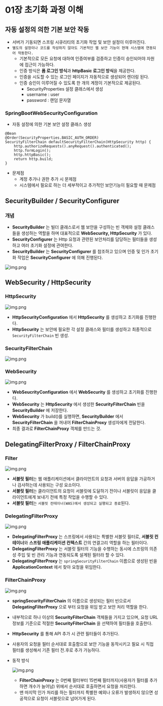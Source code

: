 # 01장 초기화 과정 이해

## 자동 설정의 의한 기본 보안 작동
- 서버가 기동되면 스프링 시큐리티의 초기화 작업 및 보안 설정이 이루어진다.
- `별도의 설정이나 코드를 작성하지 않아도 기본적인 웹 보안 기능이 현재 시스템에 연동되어 작동한다.`
  - 기본적으로 모든 요청에 대하여 인증여부를 검증하고 인증이 승인되어야 자원에 접근이 가능하다.
  - 인증 방식은 **폼 로그인 방식**과 **httpBasic 로그인 방식**을 제공한다.
  - 인증을 시도할 수 있는 로그인 페이지가 자동적으로 생성되어 렌더링 된다.
  - 인증 승인이 이루어질 수 있도록 한 개의 계정이 기본적으로 제공된다.
    - SecurityProperties 설정 클래스에서 생성
    - username : user
    - password : 랜덤 문자열

### SpringBootWebSecurityConfiguration
- 자동 설정에 의한 기본 보안 설정 클래스 생성
```
@Bean
@Order(SecurityProperties.BASIC_AUTH_ORDER)
SecurityFilterChain defaultSecurityFilterChain(HttpSecurity http) {
    http.authorizeRequests().anyRequest().authenticated();
    http.formLogin();
    http.httpBasic();
    return http.build;
}
```
- 문제점
  - 계정 추가나 권한 추가 시 문제점
  - 시스템에서 필요로 하는 더 세부적이고 추가적인 보안기능이 필요할 때 문제점


## SecurityBuilder / SecurityConfigurer
### 개념
- **SecurityBuilder** 는 빌더 클래스로서 웹 보안을 구성하는 빈 객체와 설정 클래스들을 생성하는 역할을 하며 대표적으로 **WebSecurity, HttpSecurity** 가 있다.
- **SecurityConfigurer** 는 Http 요청과 관련된 보안처리를 담당하는 필터들을 생성하고 여러 초기화 설정에 관여한다.
- **SecurityBuilder** 는 **SecurityConfigurer** 를 참조하고 있으며 인증 및 인가 초기화 작업은 **SecurityConfigurer** 에 의해 진행된다.

![img.png](사진폴더/01/SecurityBuilder,SecurityConfigurer.png)


## WebSecurity / HttpSecurity
### HttpSecurity
![img.png](사진폴더/01/HttpSecurity.png)
- **HttpSecurityConfiguration** 에서 **HttpSecurity** 를 생성하고 초기화를 진행한다.
- **HttpSecurity** 는 보안에 필요한 각 설정 클래스와 필터를 생성하고 최종적으로 `SecurityFilterChain` 빈 생성.

### SecurityFilterChain
![img.png](사진폴더/01/SecurityFilterChain.png)

### WebSecurity
![img.png](사진폴더/01/WebSecurity.png)
- **WebSeucrityConfiguration** 에서 **WebSecurity** 를 생성하고 초기화를 진행한다.
- **WebSecurity** 는 **HttpSecurity** 에서 생성한 **SecurityFilterChain** 빈을 **SecurityBuilder** 에 저장한다.
- **WebSecurity** 가 build()를 실행하면, **SecurityBuilder** 에서 **SecurityFilterChain** 을 꺼내어 **FilterChainProxy** 생성자에게 전달한다.
- 최종 결과로 **FilterChainProxy** 객체를 만드는 것.


## DelegatingFilterProxy / FilterChainProxy
### Filter
![img.png](사진폴더/01/Filter.png)
- **서블릿 필터**는 웹 애플리케이션에서 클라이언트의 요청과 서버의 응답을 가공하거나 검사하는데 사용되는 구성 요소이다.
- **서블릿 필터**는 클라이언트의 요청이 서블릿에 도달하기 전이나 서블릿이 응답을 클라이언트에게 보내기 전에 특정 작업을 수행할 수 있다.
- **서블릿 필터**는 `서블릿 컨테이너(WAS)에서 생성되고 실행되고 종료`된다.

### DelegatingFilterProxy
![img.png](사진폴더/01/DelegatingFilterProxy.png)
- **DelegatingFilterProxy** 는 스프링에서 사용되는 특별한 서블릿 필터로, **서블릿 컨테이너**와 **스프링 애플리케이션 컨텍스트** 간의 연결고리 역할을 하는 필터이다.
- **DelegatingFilterProxy** 는 서블릿 필터의 기능을 수행하는 동시에 스프링의 의존성 주입 및 빈 관리 기능과 연동되도록 설계된 필터라 할 수 있다.
- **DelegatingFilterProxy** 는 `springSecurityFilterChain` 이름으로 생성된 빈을 **ApplicationContext** 에서 찾아 요청을 위임한다.

### FilterChainProxy
![img.png](사진폴더/01/FilterChainProxy.png)
- **springSecurityFilterChain** 의 이름으로 생성되는 필터 빈으로서 **DelegatingFilterProxy** 으로 부터 요청을 위임 받고 보안 처리 역할을 한다.
- 내부적으로 하나 이상의 **SecurityFilterChain** 객체들을 가지고 있으며, 요청 URL 정보를 기준으로 적절한 **SecurityFilterChain** 을 선택하여 필터들을 호출한다.
- **HttpSecurity** 를 통해 API 추가 시 관련 필터들이 추가된다.
- 사용자의 요청을 필터 순서대로 호출함으로 보안 기능을 동작시키고 필요 시 직접 필터를 생성해서 기존 필터 전.후로 추가 가능하다.
- 동작 방식
  
  ![img.png](사진폴더/01/FilterChainProxy_1.png)
  - **FilterChainProxy** 는 0번째 필터부터 15번째 필터까지(사용자가 필터를 추가하면 개수가 늘어남) 위에서 순서대로 호출하면서 요청을 처리한다.
  - 맨 마지막 인가 처리를 하는 필터까지 특별한 예외나 오류가 발생하지 않으면 성공적으로 요청이 서블릿으로 넘어가게 된다.